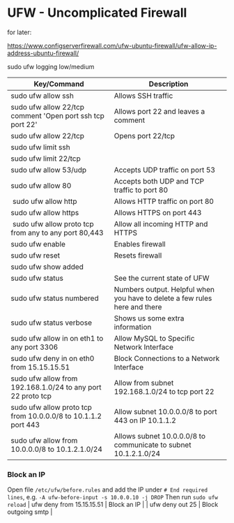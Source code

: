 # UFW - Uncomplicated Firewall

for later:

https://www.configserverfirewall.com/ufw-ubuntu-firewall/ufw-allow-ip-address-ubuntu-firewall/

sudo ufw logging low/medium

| Key/Command | Description |
| ----------- | ----------- |
|sudo ufw allow ssh | Allows SSH traffic |
|sudo ufw allow 22/tcp comment 'Open port ssh tcp port 22' | Allows port 22 and leaves a comment |
|sudo ufw allow 22/tcp | Opens port 22/tcp |
| sudo ufw limit ssh | |
| sudo ufw limit 22/tcp |
| sudo ufw allow 53/udp | Accepts UDP traffic on port 53
| sudo ufw allow 80 | Accepts both UDP and TCP traffic to port 80 |
| sudo ufw allow http | Allows HTTP traffic on port 80 |
| sudo ufw allow https | Allows HTTPS on port 443 |
| sudo ufw allow proto tcp from any to any port 80,443 | Allow all incoming HTTP and HTTPS |
| sudo ufw enable | Enables firewall |
| sudo ufw reset | Resets firewall |
| sudo ufw show added |
| sudo ufw status | See the current state of UFW |
| sudo ufw status numbered | Numbers output. Helpful when you have to delete a few rules here and there |
| sudo ufw status verbose | Shows us some extra information |
| sudo ufw allow in on eth1 to any port 3306 | Allow MySQL to Specific Network Interface |
| sudo ufw deny in on eth0 from 15.15.15.51 | Block Connections to a Network Interface |
| sudo ufw allow from 192.168.1.0/24 to any port 22 proto tcp | Allow from subnet 192.168.1.0/24 to tcp port 22 |
| sudo ufw allow proto tcp from 10.0.0.0/8 to 10.1.1.2 port 443 | Allow subnet 10.0.0.0/8 to port 443 on IP 10.1.1.2 |
| sudo ufw allow from 10.0.0.0/8 to 10.1.2.1.0/24 | Allows subnet 10.0.0.0/8 to communicate to subnet 10.1.2.1.0/24 |


### Block an IP
Open file `/etc/ufw/before.rules` and add the IP under `# End required lines`, e.g. `-A ufw-before-input -s 10.0.0.10 -j DROP`
Then run `sudo ufw reload`
| ufw deny from 15.15.15.51 | Block an IP |
| ufw deny out 25 | Block outgoing smtp |
